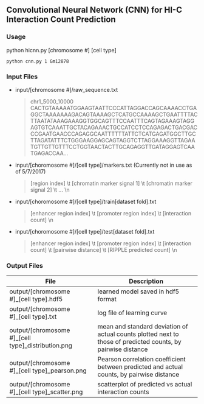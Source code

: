 ## Convolutional Neural Network (CNN) for HI-C Interaction Count Prediction

### Usage 
python hicnn.py \[chromosome #\] \[cell type\]
```
python cnn.py 1 Gm12878
```
### Input Files
- input/\[chromosome #\]/raw_sequence.txt
  > chr1_5000_10000	CACTGTAAAAATGGAAGTAATTCCCATTAGGACCAGCAAAACCTGAGGCTAAAAAAAGACAGTAAAAGCTCATGCCAAAAGCTGAATTTTACTTAATATAAAGAAAGGTGGCAGTTTCCAATTTCAGTAGAAAGTAGGAGTGTCAAATTGCTACAGAAACTGCCATCCTCCAGAGACTGACGACCCGAATGAACCCAGAGGCAATTTTTTATTCTCATGAGATGGCTTGCTTAGATATTTCTGGGAAGGAGCAGTAGGTCTTAGGAAAGGTTAGAATGTTGTTGTTTCCTGGTAACTACTTGCAGAGGTTGATAGGAGTCAATGAGACCAA...
- input/\[choromosome #\]/\[cell type\]/markers.txt (Currently not in use as of 5/7/2017)
  > \[region index\] \t \[chromatin marker signal 1\] \t \[chromatin marker signal 2\] \t ... \n
- input/\[choromosome #\]/\[cell type\]/train\[dataset fold\].txt
  > \[enhancer region index\] \t \[promoter region index\] \t \[interaction count\] \n
- input/\[choromosome #\]/\[cell type\]/test\[dataset fold\].txt
  > \[enhancer region index\] \t \[promoter region index\] \t \[interaction count\] \t \[pairwise distance\] \t \[RIPPLE predicted count\] \n

### Output Files
File | Description
-----|------------
output/\[chromosome #\]\_\[cell type\].hdf5 | learned model saved in hdf5 format
output/\[chromosome #\]\_\[cell type\].txt | log file of learning curve
output/\[chromosome #\]\_\[cell type\]\_distribution.png | mean and standard deviation of actual counts plotted next to those of predicted counts, by pairwise distance
output/\[chromosome #\]\_\[cell type\]\_pearson.png  | Pearson correlation coefficient between predicted and actual counts, by pairwise distance
output/\[chromosome #\]\_\[cell type\]\_scatter.png  | scatterplot of predicted vs actual interaction counts
